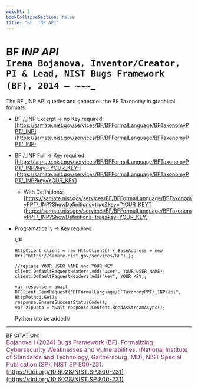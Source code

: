```yaml
---
weight: 1
bookCollapseSection: false
title: "BF _INP API"
---
```


<!-- Google tag (gtag.js) -->
<script async src="https://www.googletagmanager.com/gtag/js?id=G-PJ364XPP9F"></script>
<script>
  window.dataLayer = window.dataLayer || [];
  function gtag(){dataLayer.push(arguments);}
  gtag('js', new Date());

  gtag('config', 'G-PJ364XPP9F');
</script>

# BF _INP API <br/>_`Irena Bojanova, Inventor/Creator, PI & Lead, NIST Bugs Framework (BF), 2014 – ~~~`_

The BF _INP API queries and generates the BF Taxonomy in graphical formats.

- BF /_INP Excerpt  &rarr; no Key required: <br/>
  [https://samate.nist.gov/services/BF/BFFormalLanguage/BFTaxonomyPPT/_INP](https://samate.nist.gov/services/BF/BFFormalLanguage/BFTaxonomyPPT/_INP) <br/>

- BF /_INP Full &rarr; [Key](https://forms.gle/SRZyva5Vn1i4dQQ2A) required:<br/>
  [https://samate.nist.gov/services/BF/BFFormalLanguage/BFTaxonomyPPT/_INP?key=`YOUR_KEY`](https://samate.nist.gov/services/BF/BFFormalLanguage/BFTaxonomyPPT/_INP?key=YOUR_KEY)

  - With Definitions:<br/>
      [https://samate.nist.gov/services/BF/BFFormalLanguage/BFTaxonomyPPT/_INP?ShowDefinitions=true&key=`YOUR_KEY`](https://samate.nist.gov/services/BF/BFFormalLanguage/BFTaxonomyPPT/_INP?ShowDefinitions=true&key=YOUR_KEY)

  <!-- - Queried by BF Class taxon values: Class, Operation, Operand, Bug, Fault, Error, FinalError, and Attribute -- e.g., :<br/>
  [https://samate.nist.gov/services/BF/BFFormalLanguage/BFTaxonomyPPT?Fault=NULL%20Pointer&key=`YOUR_KEY`](https://samate.nist.gov/services/BF/BFFormalLanguage/BFTaxonomyPPT?Fault=NULL%20Pointer&key=YOUR_KEY) -->

- Programatically &rarr; [Key](https://forms.gle/SRZyva5Vn1i4dQQ2A) required: <br/>
        
  C#
        
      HttpClient client = new HttpClient() { BaseAddress = new Uri("https://samate.nist.gov/services/BF") };

      //replace YOUR_USER_NAME and YOUR_KEY
      client.DefaultRequestHeaders.Add("user", YOUR_USER_NAME);
      client.DefaultRequestHeaders.Add("key", YOUR_KEY);

      var response = await BFClient.SendRequest("BFFormalLanguage/BFTaxonomyPPT/_INP/api", HttpMethod.Get);
      response.EnsureSuccessStatusCode();
      var zipData = await response.Content.ReadAsStreamAsync();


  Python //to be added//
_______________________________

BF CITATION: <br/>
<l style="font-size: 16px; color: #7D3368"> Bojanova I (2024) Bugs Framework (BF): Formalizing Cybersecurity Weaknesses and Vulnerabilities. (National Institute of Standards and Technology, Gaithersburg, MD), NIST Special Publication (SP), NIST SP 800-231. [https://doi.org/10.6028/NIST.SP.800-231](https://doi.org/10.6028/NIST.SP.800-231)</l>  <br/>